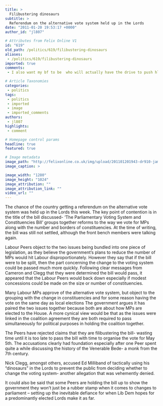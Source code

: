 ```yaml
---
title: >
  Filibustering dinosaurs
subtitle: >
  Referendum on the alternative vote system held up in the Lords
date: "2011-01-20 19:53:17 +0000"
author_id: "jl807"

# Attributes from Felix Online V1
id: "619"
old_path: /politics/619/filibustering-dinosaurs
aliases:
 - /politics/619/filibustering-dinosaurs
imported: true
comments:
 - I also want my bf to be  who will actually have the drive to push hlmesif forward if he has so much money in the family The family can give you the money but not the brainwhat will they do if they can no longer get anything from the family one day To rich to consider laThanks for your thoughtful ideas and cimomtment to learning and engaging with all life I can remember my father saying Honey  its all politics  Another great line of his was  Is everybody happy  This is where I learned about trust faith compassion resilience sustainability adventure and love I learned that life was for giving rather than forgiving some wrongness I learned that the politics of the Church and the Senate were similar and in those days the same whte men controlled both I listened to many adult conversations about Power civil rights issues and a  new  prayerbook What I learned most and continue to learn is about the oneness of all creat

# Article Taxonomies
categories:
 - politics
tags:
 - politics
 - imported
 - image
 - imported_comments
authors:
 - jl807
highlights:
 - comment

# Homepage control params
headline: true
featured: true

# Image metadata
image_path: "http://felixonline.co.uk/img/upload/201101201943-dr910-jameslee.jpg"
image_caption: >

image_width: "1280"
image_height: "1024"
image_attribution: ""
image_attribution_link: ""
video_url: ""
---
```


The chance of the country getting a referendum on the alternative vote system was held up in the Lords this week. The key point of contention is in the title of the bill discussed- ‘The Parliamentary Voting System and Constituencies Bill’ groups together reforms to the way we vote for MPs along with the number and borders of constituencies. At the time of writing, the bill was still not settled, although the front bench members were talking again.

Labour Peers object to the two issues being bundled into one piece of legislation, as they believe the government’s plans to reduce the number of MPs would hit Labour disproportionately. However they say that if the bill were to be split, then the part concerning the change to the voting system could be passed much more quickly. Following clear messages from Cameron and Clegg that they were determined the bill would pass, it appeared that the Labour Peers would back down especially if modest concessions could be made on the size or number of constituencies.

Many Labour MPs approve of the alternative vote system, but object to the grouping with the change in constituencies and for some reason having the vote on the same day as local elections The government argues it has paired the two issues together because both are about how MPs are elected to the House. A more cynical view would be that as the issues were linked in the coalition agreement they are both required to pass simultaneously for political purposes in holding the coalition together.

The Peers have rejected claims that they are filibustering the bill- wasting time until it is too late to pass the bill with time to organise the vote for May 5th. The accusations clearly had foundation especially after one Peer spent quite a while discussing the history of the Venerable Bede- a monk from the 7th century.

Nick Clegg, amongst others, accused Ed Milliband of tactically using his “dinosaurs” in the Lords to prevent the public from deciding whether to change the voting system- another allegation that was vehemently denied.

It could also be said that some Peers are holding the bill up to show the government they won’t just be a rubber stamp when it comes to changes to parliament – setting up the inevitable defiance for when Lib Dem hopes for a predominantly elected Lords make it as far.
